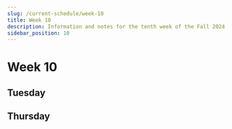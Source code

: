 ```yaml
---
slug: /current-schedule/week-10
title: Week 10
description: Information and notes for the tenth week of the Fall 2024 semester for the UMass Lowell Cloud Computing Club.
sidebar_position: 10
---
```


# Week 10

## Tuesday

## Thursday

